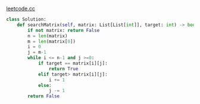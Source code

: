 [leetcode.cc](https://leetcode-cn.com/problems/sorted-matrix-search-lcci/submissions/)
```python
class Solution:
    def searchMatrix(self, matrix: List[List[int]], target: int) -> bool:
        if not matrix: return False 
        n = len(matrix)
        m = len(matrix[0])
        i = 0
        j = m-1
        while i <= n-1 and j >=0:
            if target == matrix[i][j]: 
                return True 
            elif target> matrix[i][j]: 
                i += 1
            else:
                j -= 1
        return False
```